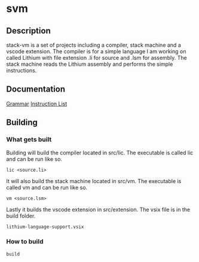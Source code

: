 # svm

## Description

stack-vm is a set of projects including a compiler, stack machine and a vscode extension.
The compiler is for a simple language I am working on called Lithium with file extension .li for source and .lsm for assembly.
The stack machine reads the Lithium assembly and performs the simple instructions.

## Documentation

[Grammar](https://github.com/bryce-schultz/stack-vm/blob/master/grammar)
[Instruction List](https://github.com/bryce-schultz/stack-vm/blob/master/instructions.md)

## Building

### What gets built

Building will build the compiler located in src/lic. The executable is called lic and can be run like so.

`lic <source.li>`

It will also build the stack machine located in src/vm. The executable is called vm and can be run like so.

`vm <source.lsm>`

Lastly it builds the vscode extension in src/extension. The vsix file is in the build folder.

`lithium-language-support.vsix`

### How to build

`build`
